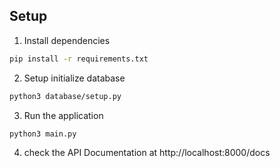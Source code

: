 ## Setup

1. Install dependencies
```bash
pip install -r requirements.txt
``` 
2. Setup initialize database
```bash
python3 database/setup.py
``` 
3. Run the application
```bash
python3 main.py
```

4. check the API Documentation at http://localhost:8000/docs